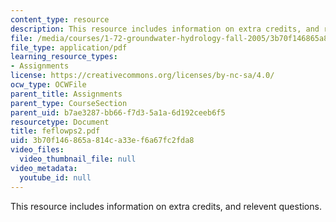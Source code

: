 ```yaml
---
content_type: resource
description: This resource includes information on extra credits, and relevent questions.
file: /media/courses/1-72-groundwater-hydrology-fall-2005/3b70f146865a814ca33ef6a67fc2fda8_feflowps2.pdf
file_type: application/pdf
learning_resource_types:
- Assignments
license: https://creativecommons.org/licenses/by-nc-sa/4.0/
ocw_type: OCWFile
parent_title: Assignments
parent_type: CourseSection
parent_uid: b7ae3287-bb66-f7d3-5a1a-6d192ceeb6f5
resourcetype: Document
title: feflowps2.pdf
uid: 3b70f146-865a-814c-a33e-f6a67fc2fda8
video_files:
  video_thumbnail_file: null
video_metadata:
  youtube_id: null
---
```

This resource includes information on extra credits, and relevent questions.
